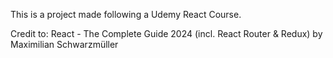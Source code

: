 This is a project made following a Udemy React Course.

Credit to: React - The Complete Guide 2024 (incl. React Router & Redux) by Maximilian Schwarzmüller
